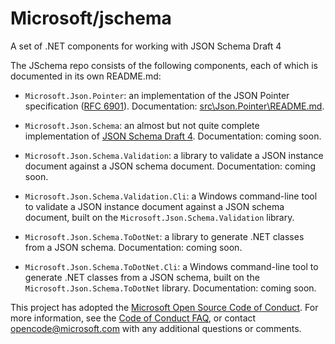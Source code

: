 # Microsoft/jschema

A set of .NET components for working with JSON Schema Draft 4

The JSchema repo consists of the following components, each of which is documented in its own README.md:

* `Microsoft.Json.Pointer`: an implementation of the JSON Pointer specification ([RFC 6901](https://tools.ietf.org/html/rfc6901)). Documentation: [src\Json.Pointer\README.md](src/Json.Pointer/README.md).

* `Microsoft.Json.Schema`: an almost but not quite complete implementation of [JSON Schema Draft 4](http://json-schema.org/specification-links.html#draft-4). Documentation: coming soon.

* `Microsoft.Json.Schema.Validation`: a library to validate a JSON instance document against a JSON schema document. Documentation: coming soon.

* `Microsoft.Json.Schema.Validation.Cli`: a Windows command-line tool to validate a JSON instance document against a JSON schema document, built on the `Microsoft.Json.Schema.Validation` library.

* `Microsoft.Json.Schema.ToDotNet`: a library to generate .NET classes from a JSON schema. Documentation: coming soon.

* `Microsoft.Json.Schema.ToDotNet.Cli`: a Windows command-line tool to generate .NET classes from a JSON schema, built on the `Microsoft.Json.Schema.ToDotNet` library. Documentation: coming soon.

This project has adopted the [Microsoft Open Source Code of Conduct](https://opensource.microsoft.com/codeofconduct/).
For more information, see the [Code of Conduct FAQ](https://opensource.microsoft.com/codeofconduct/faq/),
or contact [opencode@microsoft.com](mailto:opencode@microsoft.com) with any additional questions or comments.
